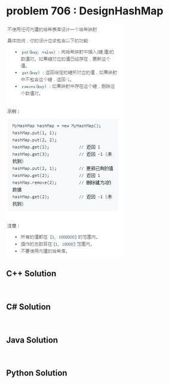 
# problem 706 : DesignHashMap

<img src="https://github.com/Peefy/PeefyLeetCode/blob/master/doc/701-800/706.DesignHashMap/problem.png"/>

## C++ Solution

```c++



```

## C# Solution

```csharp



```

## Java Solution

```java



```

## Python Solution

```python



```





